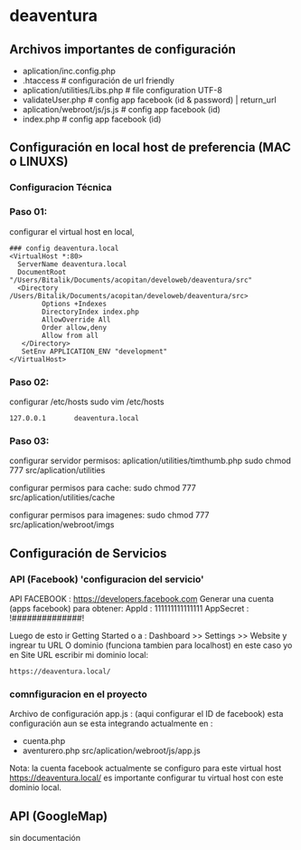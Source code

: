# deaventura


## Archivos importantes de configuración

- aplication/inc.config.php
- .htaccess                         # configuración de url friendly
- aplication/utilities/Libs.php     # file configuration UTF-8
- validateUser.php                  # config app facebook (id & password) | return_url
- aplication/webroot/js/js.js       # config app facebook (id)
- index.php                         # config app facebook (id)



## Configuración en local host de preferencia (MAC  o LINUXS)

### Configuracion Técnica

### Paso 01:
configurar el virtual host en local,

    ### config deaventura.local
    <VirtualHost *:80>
      ServerName deaventura.local
      DocumentRoot "/Users/Bitalik/Documents/acopitan/develoweb/deaventura/src"
      <Directory /Users/Bitalik/Documents/acopitan/develoweb/deaventura/src>
            Options +Indexes
            DirectoryIndex index.php
            AllowOverride All
            Order allow,deny
            Allow from all
       </Directory>
       SetEnv APPLICATION_ENV "development"
    </VirtualHost>

### Paso 02:
configurar /etc/hosts
    sudo vim /etc/hosts

    127.0.0.1       deaventura.local


### Paso 03:
configurar servidor permisos: aplication/utilities/timthumb.php
    sudo chmod 777 src/aplication/utilities

configurar permisos para cache:
    sudo chmod 777 src/aplication/utilities/cache

configurar permisos para imagenes:
    sudo chmod 777 src/aplication/webroot/imgs


## Configuración de Servicios

### API (Facebook) 'configuracion del servicio'
API FACEBOOK : https://developers.facebook.com
Generar una cuenta (apps facebook) para obtener:
    AppId : 111111111111111
    AppSecret : !##############!

Luego de esto ir Getting Started o a : Dashboard >> Settings >> Website y ingrear tu URL
O dominio (funciona tambien para localhost)
en este caso yo en Site URL escribir mi dominio local:
    
    https://deaventura.local/

### comnfiguracion en el proyecto

Archivo de configuración app.js : (aqui configurar el ID de facebook)
esta configuración aun se esta integrando actualmente en :
- cuenta.php
- aventurero.php
    src/aplication/webroot/js/app.js

Nota: la cuenta facebook actualmente se configuro para este virtual host https://deaventura.local/
es importante configurar tu virtual host con este dominio local.


## API (GoogleMap)
sin documentación




